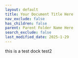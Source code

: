 ```yaml
---
layout: default
title: Your Document Title Here
nav_exclude: false
has_children: false
parent: Parent Folder Name Here
search_exclude: false
last_modified_date: 2025-1-29
---
```

this is a test dock
test2